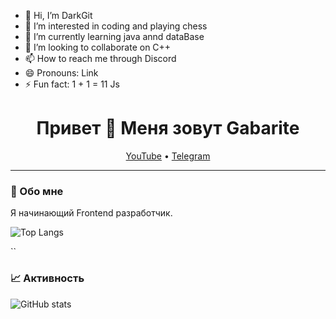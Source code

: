 - 👋 Hi, I’m DarkGit
- 👀 I’m interested in coding and playing chess
- 🌱 I’m currently learning java annd dataBase
- 💞️ I’m looking to collaborate on C++
- 📫 How to reach me through Discord
- 😄 Pronouns: Link
- ⚡ Fun fact: 1 + 1 = 11 Js

<h1 align="center">Привет 👋 Меня зовут Gabarite </h1>
<p align="center">
  <a href="https://youtube.com">YouTube</a> •
  <a href="https://t.me/f1llzzz">Telegram</a>
</p>

---

### 📝 Обо мне

Я начинающий Frontend разработчик. 

![Top Langs](https://github-readme-stats.vercel.app/api/top-langs/?username=KIRO2305&show_icons=true&ring_color=696df1&theme=midnight-purple)


``



### 📈 Активность

![GitHub stats](https://github-readme-stats.vercel.app/api?username=KIRO2305&show_icons=true&theme=midnight-purple)



